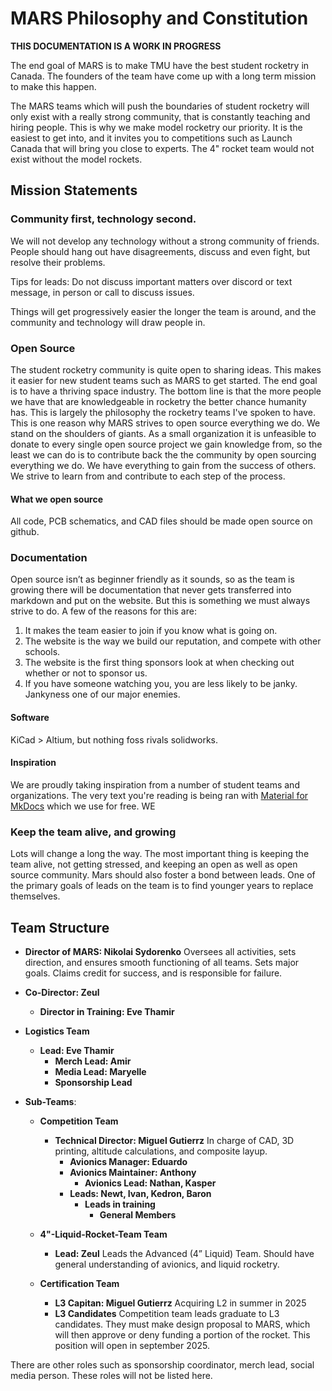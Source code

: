 # MARS Philosophy and Constitution

**THIS DOCUMENTATION IS A WORK IN PROGRESS**

The end goal of MARS is to make TMU have the best student rocketry in Canada. The founders of the team have come up with a long term mission to make this happen. 

The MARS teams which will push the boundaries of student rocketry will only exist with a really strong community, that is constantly teaching and hiring people. This is why we make model rocketry our priority. It is the easiest to get into, and it invites you to competitions such as Launch Canada that will bring you close to experts. The 4" rocket team would not exist without the model rockets.

## Mission Statements

### Community first, technology second.

We will not develop any technology without a strong community of friends. People should hang out have disagreements, discuss and even fight, but resolve their problems. 

Tips for leads: Do not discuss important matters over discord or text message, in person or call to discuss issues.

Things will get progressively easier the longer the team is around, and the community and technology will draw people in.

### Open Source

The student rocketry community is quite open to sharing ideas. This makes it easier for new student teams such as MARS to get started. The end goal is to have a thriving space industry. The bottom line is that the more people we have that are knowledgeable in rocketry the better chance humanity has. This is largely the philosophy the rocketry teams I've spoken to have. This is one reason why MARS strives to open source everything we do. We stand on the shoulders of giants. As a small organization it is unfeasible to donate to every single open source project we gain knowledge from, so the least we can do is to contribute back the the community by open sourcing everything we do. We have everything to gain from the success of others. We strive to learn from and contribute to each step of the process. 

#### What we open source

All code, PCB schematics, and CAD files should be made open source on github. 

### Documentation

Open source isn’t as beginner friendly as it sounds, so as the team is growing there will be documentation that never gets transferred into markdown and put on the website. But this is something we must always strive to do. 
A few of the reasons for this are:

1. It makes the team easier to join if you know what is going on.
2. The website is the way we build our reputation, and compete with other schools.
3. The website is the first thing sponsors look at when checking out whether or not to sponsor us. 
4. If you have someone watching you, you are less likely to be janky. Jankyness one of our major enemies.

#### Software

KiCad > Altium, but nothing foss rivals solidworks.

#### Inspiration

We are proudly taking inspiration from a number of student teams and organizations. The very text you're reading is being ran with [Material for MkDocs](https://squidfunk.github.io/mkdocs-material/) which we use for free. WE


### Keep the team alive, and growing

Lots will change a long the way. The most important thing is keeping the team alive, not getting stressed, and keeping an open as well as open source community. Mars should also foster a bond between leads.
One of the primary goals of leads on the team is to find younger years to replace themselves.


## Team Structure

- **Director of MARS: Nikolai Sydorenko** Oversees all activities, sets direction, and ensures smooth functioning of all teams. Sets major goals. Claims credit for success, and is responsible for failure. 
- **Co-Director: Zeul** 
    - **Director in Training: Eve Thamir**

- **Logistics Team**
    - **Lead: Eve Thamir**
        - **Merch Lead: Amir**
        - **Media Lead: Maryelle**
        - **Sponsorship Lead**

- **Sub-Teams**:
    - **Competition Team**
        - **Technical Director: Miguel Gutierrz** In charge of CAD, 3D printing, altitude calculations, and composite layup. 
            - **Avionics Manager: Eduardo**  
            - **Avionics Maintainer: Anthony**  
                - **Avionics Lead: Nathan, Kasper**  
            - **Leads: Newt, Ivan, Kedron, Baron** 
                - **Leads in training** 
                    - **General Members**

    - **4"-Liquid-Rocket-Team Team**
        - **Lead: Zeul** Leads the Advanced (4” Liquid) Team. Should have general understanding of avionics, and liquid rocketry.

    - **Certification Team**
        - **L3 Capitan: Miguel Gutierrz** Acquiring L2 in summer in 2025
        - **L3 Candidates** Competition team leads graduate to L3 candidates. They must make design proposal to MARS, which will then approve or deny funding a portion of the rocket. This position will open in september 2025.
  
There are other roles such as sponsorship coordinator, merch lead, social media person. These roles will not be listed here.
